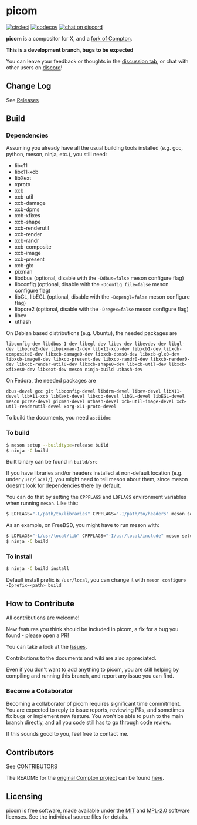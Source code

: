 picom
=====

[![circleci](https://circleci.com/gh/yshui/picom.svg?style=shield)](https://circleci.com/gh/yshui/picom)
[![codecov](https://codecov.io/gh/yshui/picom/branch/next/graph/badge.svg?token=NRSegi0Gze)](https://codecov.io/gh/yshui/picom)
[![chat on discord](https://img.shields.io/discord/1106224720833159198?logo=discord)](https://discord.gg/uqmNX6dR)

__picom__ is a compositor for X, and a [fork of Compton](History.md).

**This is a development branch, bugs to be expected**

You can leave your feedback or thoughts in the [discussion tab](https://github.com/yshui/picom/discussions), or chat with other users on [discord](https://discord.gg/SY5JJzPgME)!

## Change Log

See [Releases](https://github.com/yshui/picom/releases)

## Build

### Dependencies

Assuming you already have all the usual building tools installed (e.g. gcc, python, meson, ninja, etc.), you still need:

* libx11
* libx11-xcb
* libXext
* xproto
* xcb
* xcb-util
* xcb-damage
* xcb-dpms
* xcb-xfixes
* xcb-shape
* xcb-renderutil
* xcb-render
* xcb-randr
* xcb-composite
* xcb-image
* xcb-present
* xcb-glx
* pixman
* libdbus (optional, disable with the `-Ddbus=false` meson configure flag)
* libconfig (optional, disable with the `-Dconfig_file=false` meson configure flag)
* libGL, libEGL (optional, disable with the `-Dopengl=false` meson configure flag)
* libpcre2 (optional, disable with the `-Dregex=false` meson configure flag)
* libev
* uthash

On Debian based distributions (e.g. Ubuntu), the needed packages are

```
libconfig-dev libdbus-1-dev libegl-dev libev-dev libevdev-dev libgl-dev libpcre2-dev libpixman-1-dev libx11-xcb-dev libxcb1-dev libxcb-composite0-dev libxcb-damage0-dev libxcb-dpms0-dev libxcb-glx0-dev libxcb-image0-dev libxcb-present-dev libxcb-randr0-dev libxcb-render0-dev libxcb-render-util0-dev libxcb-shape0-dev libxcb-util-dev libxcb-xfixes0-dev libxext-dev meson ninja-build uthash-dev
```

On Fedora, the needed packages are

```
dbus-devel gcc git libconfig-devel libdrm-devel libev-devel libX11-devel libX11-xcb libXext-devel libxcb-devel libGL-devel libEGL-devel meson pcre2-devel pixman-devel uthash-devel xcb-util-image-devel xcb-util-renderutil-devel xorg-x11-proto-devel
```

To build the documents, you need `asciidoc`

### To build

```bash
$ meson setup --buildtype=release build
$ ninja -C build
```

Built binary can be found in `build/src`

If you have libraries and/or headers installed at non-default location (e.g. under `/usr/local/`), you might need to tell meson about them, since meson doesn't look for dependencies there by default.

You can do that by setting the `CPPFLAGS` and `LDFLAGS` environment variables when running `meson`. Like this:

```bash
$ LDFLAGS="-L/path/to/libraries" CPPFLAGS="-I/path/to/headers" meson setup --buildtype=release build
```

As an example, on FreeBSD, you might have to run meson with:
```bash
$ LDFLAGS="-L/usr/local/lib" CPPFLAGS="-I/usr/local/include" meson setup --buildtype=release build
$ ninja -C build
```

### To install

``` bash
$ ninja -C build install
```

Default install prefix is `/usr/local`, you can change it with `meson configure -Dprefix=<path> build`

## How to Contribute

All contributions are welcome!

New features you think should be included in picom, a fix for a bug you found - please open a PR!

You can take a look at the [Issues](https://github.com/yshui/picom/issues).

Contributions to the documents and wiki are also appreciated.

Even if you don't want to add anything to picom, you are still helping by compiling and running this branch, and report any issue you can find.

### Become a Collaborator

Becoming a collaborator of picom requires significant time commitment. You are expected to reply to issue reports, reviewing PRs, and sometimes fix bugs or implement new feature. You won't be able to push to the main branch directly, and all you code still has to go through code review.

If this sounds good to you, feel free to contact me.

## Contributors

See [CONTRIBUTORS](CONTRIBUTORS)

The README for the [original Compton project](https://github.com/chjj/compton/) can be found [here](History.md#Compton).

## Licensing

picom is free software, made available under the [MIT](LICENSES/MIT) and [MPL-2.0](LICENSES/MPL-2.0) software
licenses. See the individual source files for details.
